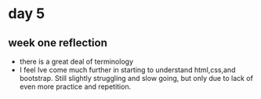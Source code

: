 # day 5

## week one reflection
- there is a great deal of terminology 
- I feel Ive come much further in starting to understand html,css,and bootstrap. Still slightly struggling and slow going, but only due to lack of even more practice and repetition.